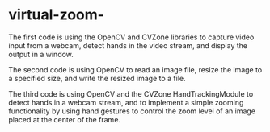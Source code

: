 # virtual-zoom-
The first code is using the OpenCV and CVZone libraries to capture video input from a webcam, detect hands in the video stream, and display the output in a window.

The second code is using OpenCV to read an image file, resize the image to a specified size, and write the resized image to a file.

The third code is using OpenCV and the CVZone HandTrackingModule to detect hands in a webcam stream, and to implement a simple zooming functionality by using hand gestures to control the zoom level of an image placed at the center of the frame.
